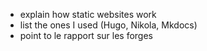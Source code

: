 <!--
.. title: 022 - Static websites
.. slug: 022
.. date: 2023-02-28 05:41:40 UTC-05:00
.. tags: static website
.. status: draft
.. category: resources
.. link: 
.. description: 
.. type: text
-->

- explain how static websites work
- list the ones I used (Hugo, Nikola, Mkdocs)
- point to le rapport sur les forges